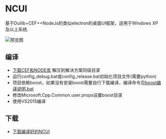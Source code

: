 # NCUI
基于Duilib+CEF++NodeJs的类似electron的桌面UI框架，适用于Windows XP 及以上系统. 

![预览图](https://gitee.com/amoylel/NCUI/blob/dev/doc/example/image/NCUI.png)

## 编译
* [下载CEF和NODE库](https://gitee.com/amoylel/NCUI/attach_files/download?i=95744&u=http%3A%2F%2Ffiles.git.oschina.net%2Fgroup1%2FM00%2F01%2FEC%2FPaAvDFm_w36ALMokBIafhng4_Zc6163.7z%3Ftoken%3D4839d493c3094bd59c257c16e29e6584%26ts%3D1505740719%26attname%3DNCUI-Library.7z) 解压到解决方案同级目录
* 运行config_debug.bat或config_release.bat初始化项目文件(需要python)
* 项目依赖boost，如果没有安装boost需要自行下载编译，编译命令见[boost编译说明.bat](https://gitee.com/amoylel/NCUI/blob/master/boost%20%E7%BC%96%E8%AF%91%E5%91%BD%E4%BB%A4.txt)
* 修改Microsoft.Cpp.Common.user.props设置boost目录
* 使用VS2015编译

## 下载
* [下载编译好的NCUI](https://gitee.com/amoylel/NCUI/attach_files/download?i=95746&u=http%3A%2F%2Ffiles.git.oschina.net%2Fgroup1%2FM00%2F01%2FEC%2FPaAvDFm_xy6AEkhlAnK3Bjkn9ns2266.7z%3Ftoken%3Dd1751bc694e355a51a2f139f858bfabb%26ts%3D1505740719%26attname%3DNCUI-0.0.0.1.7z)